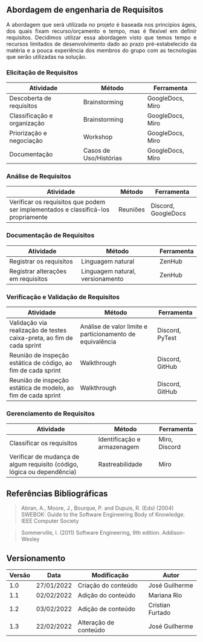 ## Abordagem de engenharia de Requisitos 
<p style="text-align: justify">
A abordagem que será utilizada no projeto é baseada nos princípios ágeis, dos quais fixam recurso/orçamento e tempo, mas é flexível em definir requisitos. Decidimos utilizar essa abordagem visto que temos tempo e recursos limitados de desenvolvimento dado ao prazo pré-estabelecido da matéria e a pouca experiência dos membros do grupo com as tecnologias que serão utilizadas na solução.
</p>

### Elicitação de Requisitos
Atividade | Método | Ferramenta
----------|--------|-----------
Descoberta de requisitos |Brainstorming| GoogleDocs, Miro
Classificação e organização |Brainstorming| GoogleDocs, Miro
Priorização e negociação |Workshop| GoogleDocs, Miro
Documentação |Casos de Uso/Histórias| GoogleDocs, Miro

### Análise de Requisitos
Atividade | Método | Ferramenta
----------|--------|-----------
Verificar os requisitos que podem ser implementados e classificá-los propriamente| Reuniões | Discord, GoogleDocs


### Documentação de Requisitos
Atividade | Método | Ferramenta
----------|--------|-----------
Registrar os requisitos| Linguagem natural | ZenHub
Registrar alterações em requisitos | Linguagem natural, versionamento | ZenHub

### Verificação e Validação de Requisitos
Atividade | Método | Ferramenta
----------|--------|-----------
Validação via realização de testes caixa-preta, ao fim de cada sprint | Análise de valor limite e particionamento de equivalência | Discord, PyTest
Reunião de inspeção estática de código, ao fim de cada sprint | Walkthrough | Discord, GitHub
Reunião de inspeção estática de modelo, ao fim de cada sprint | Walkthrough | Discord, GitHub

### Gerenciamento de Requisitos 
Atividade | Método | Ferramenta
----------|--------|-----------
Classificar os requisitos | Identificação e armazenagem | Miro, Discord
Verificar de mudança de algum requisito (código, lógica ou dependência) | Rastreabilidade |Miro

## Referências Bibliográficas
> Abran, A., Moore, J., Bourque, P. and Dupuis, R. (Eds) (2004) SWEBOK: Guide to the Software Engineering Body of Knowledge. IEEE Computer Society

> Sommerville, I. (2011) Software Engineering, 9th edition. Addison-Wesley

## Versionamento

 Versão|Data      |Modificação        |Autor
-------|----------|-------------------|--------
1.0    |27/01/2022|Criação do conteúdo| José Guilherme
1.1    |02/02/2022|Adição do conteúdo | Mariana Rio
1.2    |03/02/2022|Adição de conteúdo | Cristian Furtado
1.3    |22/02/2022|Alteração de conteúdo| José Guilherme




